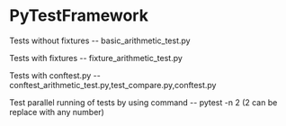 # PyTestFramework

Tests without fixtures -- basic_arithmetic_test.py

Tests with fixtures -- fixture_arithmetic_test.py

Tests with conftest.py -- conftest_arithmetic_test.py,test_compare.py,conftest.py

Test parallel running of tests by using command -- pytest -n 2 (2 can be replace with any number)
